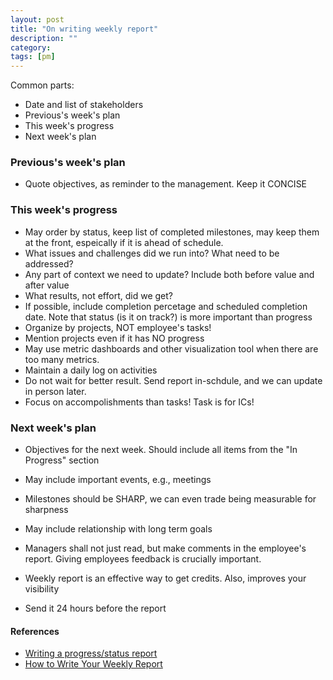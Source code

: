 ```yaml
---
layout: post
title: "On writing weekly report"
description: ""
category: 
tags: [pm]
---
```


Common parts:

* Date and list of stakeholders
* Previous's week's plan 
* This week's progress
* Next week's plan


### Previous's week's plan 

* Quote objectives, as reminder to the management. Keep it CONCISE

### This week's progress

* May order by status, keep list of completed milestones, may keep them at the front, espeically if it is ahead of schedule.
* What issues and challenges did we run into? What need to be addressed?
* Any part of context we need to update? Include both before value and after value
* What results, not effort, did we get?
* If possible, include completion percetage and scheduled completion date. Note that status (is it on track?) is more important than progress
* Organize by projects, NOT employee's tasks!
* Mention projects even if it has NO progress
* May use metric dashboards and other visualization tool when there are too many metrics.
* Maintain a daily log on activities 
* Do not wait for better result. Send report in-schdule, and we can update in person later.
* Focus on accompolishments than tasks! Task is for ICs!

### Next week's plan

* Objectives for the next week. Should include all items from the "In Progress" section
* May include important events, e.g., meetings
* Milestones should be SHARP, we can even trade being measurable for sharpness 
* May include relationship with long term goals


* Managers shall not just read, but make comments in the employee's report. Giving employees feedback is crucially important.
* Weekly report is an effective way to get credits. Also, improves your visibility
* Send it 24 hours before the report


#### References 

* [Writing a progress/status report](https://homes.cs.washington.edu/~mernst/advice/progress-report.html)
* [How to Write Your Weekly Report](https://hackernoon.com/how-to-write-your-weekly-report-be8430758691)
